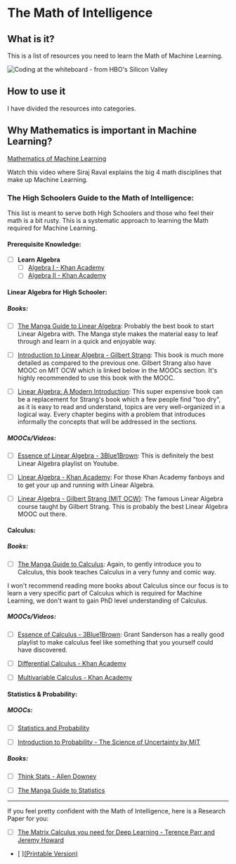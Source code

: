 # The Math of Intelligence

## What is it?

This is a list of resources you need to learn the Math of Machine Learning.

![Coding at the whiteboard - from HBO's Silicon Valley](https://dng5l3qzreal6.cloudfront.net/2016/Aug/coding_board_small-1470866369118.jpg)

## How to use it

I have divided the resources into categories.

## Why Mathematics is important in Machine Learning?

[Mathematics of Machine Learning](https://www.youtube.com/watch?v=8onB7rPG4Pk)

Watch this video where Siraj Raval explains the big 4 math disciplines that make up Machine Learning.

### The High Schoolers Guide to the Math of Intelligence:

This list is meant to serve both High Schoolers and those who feel their math is a bit rusty. This is a systematic approach to learning the Math required for Machine Learning.

#### Prerequisite Knowledge:
- [ ] **Learn Algebra**
    - [ ] [Algebra I - Khan Academy](https://www.khanacademy.org/math/algebra)
    - [ ] [Algebra II - Khan Academy](https://www.khanacademy.org/math/algebra2)

#### Linear Algebra for High Schooler:

##### Books:

- [ ] [The Manga Guide to Linear Algebra](https://nostarch.com/linearalgebra): Probably the best book to start Linear Algebra with. The Manga style makes the material easy to leaf through and learn in a quick and enjoyable way.

- [ ] [Introduction to Linear Algebra - Gilbert Strang](https://www.amazon.com/Introduction-Linear-Algebra-Fourth-Gilbert/dp/0980232716): This book is much more detailed as compared to the previous one. Gilbert Strang also have MOOC on MIT OCW which is linked below in the MOOCs section. It's highly recommended to use this book with the MOOC.

- [ ] [Linear Algebra: A Modern Introduction](https://www.amazon.com/Linear-Algebra-Introduction-Available-Enhanced/dp/0538735457/ref=sr_1_fkmr0_1?s=books&ie=UTF8&qid=1521357592&sr=1-1-fkmr0&keywords=linear+algebra+a+modern+introduction+4th+edition): This super expensive book can be a replacement for Strang's book which a few people find "too dry", as it is easy to read and understand, topics are very well-organized in a logical way. Every chapter begins with a problem that introduces informally the concepts that will be addressed in the sections.

##### MOOCs/Videos:

- [ ] [Essence of Linear Algebra - 3Blue1Brown](https://www.youtube.com/playlist?list=PLZHQObOWTQDPD3MizzM2xVFitgF8hE_ab): This is definitely the best Linear Algebra playlist on Youtube.

- [ ] [Linear Algebra - Khan Academy](https://www.khanacademy.org/math/linear-algebra): For those Khan Academy fanboys and to get your up and running with Linear Algebra.

- [ ] [Linear Algebra - Gilbert Strang (MIT OCW)](https://ocw.mit.edu/courses/mathematics/18-06-linear-algebra-spring-2010/): The famous Linear Algebra course taught by Gilbert Strang. This is probably the best Linear Algebra MOOC out there.

#### Calculus:

##### Books:

- [ ] [The Manga Guide to Calculus](https://nostarch.com/mg_calculus.htm): Again, to gently introduce you to Calculus, this book teaches Calculus in a very funny and comic way.

I won't recommend reading more books about Calculus since our focus is to learn a very specific part of Calculus which is required for Machine Learning, we don't want to gain PhD level understanding of Calculus.

##### MOOCs/Videos:

- [ ] [Essence of Calculus - 3Blue1Brown](https://www.youtube.com/playlist?list=PLZHQObOWTQDMsr9K-rj53DwVRMYO3t5Yr): Grant Sanderson has a really good playlist to make calculus feel like something that you yourself could have discovered.

- [ ] [Differential Calculus - Khan Academy](https://www.khanacademy.org/math/differential-calculus)

- [ ] [Multivariable Calculus - Khan Academy](https://www.khanacademy.org/math/multivariable-calculus)

#### Statistics & Probability:

##### MOOCs:

- [ ] [Statistics and Probability](https://www.khanacademy.org/math/statistics-probability)

- [ ] [Introduction to Probability - The Science of Uncertainty by MIT](https://www.edx.org/course/introduction-probability-science-mitx-6-041x-2)

##### Books:

- [ ] [Think Stats - Allen Downey](http://shop.oreilly.com/product/0636920034094.do)

- [ ] [The Manga Guide to Statistics](https://nostarch.com/mg_statistics.htm)

---

If you feel pretty confident with the Math of Intelligence, here is a Research Paper for you:

- [ ] [The Matrix Calculus you need for Deep Learning - Terence Parr and Jeremy Howard](http://parrt.cs.usfca.edu/doc/matrix-calculus/index.html) 
- [ ][(Printable Version)](https://arxiv.org/abs/1802.01528)
